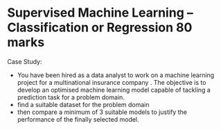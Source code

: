 # Supervised Machine Learning – Classification or Regression 80 marks
Case Study:

- You have been hired as a data analyst to work on a machine learning project for a multinational insurance company
. The objective is to develop an optimised machine learning model capable of tackling a prediction task for a problem domain. 
- find a suitable dataset for the problem domain
- then compare a minimum of 3 suitable models to justify the performance of the finally selected model.
